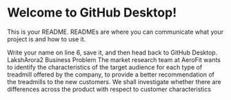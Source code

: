 # Welcome to GitHub Desktop!

This is your README. READMEs are where you can communicate what your project is and how to use it.

Write your name on line 6, save it, and then head back to GitHub Desktop.
LakshArora2
Business Problem
The market research team at AeroFit wants to identify the characteristics of the target audience for each type of treadmill offered by the company, to provide a better recommendation of the treadmills to the new customers. We shall investigate whether there are differences across the product with respect to customer characteristics
